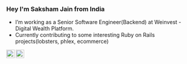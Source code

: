 ### Hey I'm Saksham Jain from India

- I’m working as a Senior Software Engineer(Backend) at Weinvest - Digital Wealth Platform. 
- Currently contributing to some interesting Ruby on Rails projects(lobsters, phlex, ecommerce)

<a href="https://twitter.com/jainsaksham16">
  <img align="left" alt="Saksham Jain | Twitter" width="22px" src="https://raw.githubusercontent.com/peterthehan/peterthehan/master/assets/twitter.svg" />
</a>
<a href="https://www.linkedin.com/in/saksham-jain-sgsits/">
  <img align="left" alt="Saksham Jain | Linkedin" width="22px" src="https://raw.githubusercontent.com/peterthehan/peterthehan/master/assets/linkedin.svg" />
</a>
